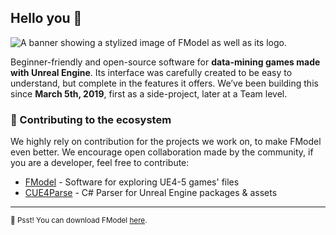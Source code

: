 ## Hello you 👋

![A banner showing a stylized image of FModel as well as its logo.](https://cdn.fmodel.app/i/png/fmodel_banner.png)

Beginner-friendly and open-source software for **data-mining games made with Unreal Engine**. Its interface was carefully created to be easy to understand, but complete in the features it offers. We’ve been building this since **March 5th, 2019**, first as a side-project, later at a Team level.

### 📌 Contributing to the ecosystem

We highly rely on contribution for the projects we work on, to make FModel even better. We encourage open collaboration made by the community, if you are a developer, feel free to contribute:

- [FModel](https://github.com/4sval/FModel) - Software for exploring UE4-5 games' files
- [CUE4Parse](https://github.com/FabianFG/CUE4Parse) - C# Parser for Unreal Engine packages & assets

---

<sub>🤫 Psst! You can download FModel [here](https://fmodel.app/download).</sub>
